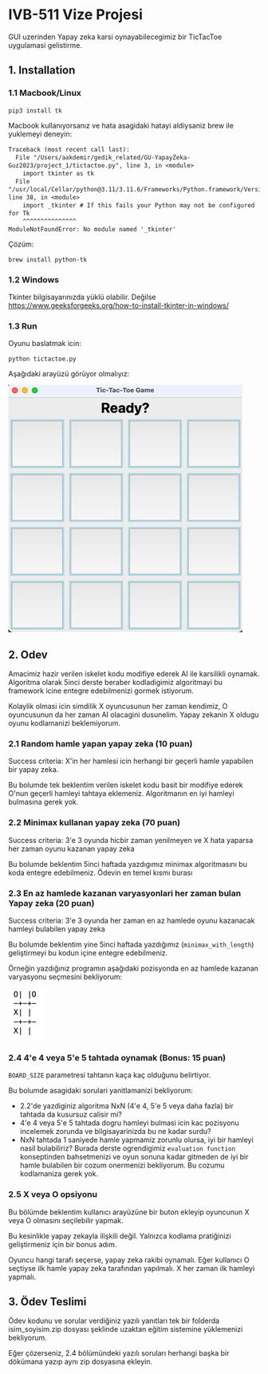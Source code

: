 # IVB-511 Vize Projesi

GUI uzerinden Yapay zeka karsi oynayabilecegimiz bir TicTacToe uygulamasi gelistirme.

## 1. Installation



### 1.1 Macbook/Linux


```
pip3 install tk
```

Macbook kullanıyorsanız ve hata asagidaki hatayi aldiysaniz brew ile yuklemeyi deneyin:

```
Traceback (most recent call last):
  File "/Users/aakdemir/gedik_related/GU-YapayZeka-Guz2023/project_1/tictactoe.py", line 3, in <module>
    import tkinter as tk
  File "/usr/local/Cellar/python@3.11/3.11.6/Frameworks/Python.framework/Versions/3.11/lib/python3.11/tkinter/__init__.py", line 38, in <module>
    import _tkinter # If this fails your Python may not be configured for Tk
    ^^^^^^^^^^^^^^^
ModuleNotFoundError: No module named '_tkinter'
```

Çözüm:
```
brew install python-tk
```


### 1.2 Windows

Tkinter bilgisayarınızda yüklü olabilir. Değilse https://www.geeksforgeeks.org/how-to-install-tkinter-in-windows/




### 1.3 Run 

Oyunu baslatmak icin: 

```
python tictactoe.py
```

Aşağıdaki arayüzü görüyor olmalıyız: 

![Alt text](tinker-game-start.png)


## 2. Odev

Amacimiz hazir verilen iskelet kodu modifiye ederek AI ile karsilikli oynamak. 
Algoritma olarak 5inci derste beraber kodladigimiz algoritmayi bu framework icine entegre edebilmenizi gormek istiyorum.

Kolaylik olmasi icin simdilik X oyuncusunun her zaman kendimiz, O oyuncusunun da her zaman AI olacagini dusunelim.
Yapay zekanin X oldugu oyunu kodlamanizi beklemiyorum.


### 2.1 Random hamle yapan yapay zeka (10 puan)

Success criteria: X'in her hamlesi icin herhangi bir geçerli hamle yapabilen bir yapay zeka.

Bu bolumde tek beklentim verilen iskelet kodu basit bir modifiye ederek O'nun geçerli hamleyi tahtaya eklemeniz.
Algoritmanın en iyi hamleyi bulmasına gerek yok.


### 2.2 Minimax kullanan yapay zeka (70 puan)

Success criteria: 3'e 3 oyunda hicbir zaman yenilmeyen ve X hata yaparsa her zaman oyunu kazanan yapay zeka

Bu bolumde beklentim 5inci haftada yazdıgımız minimax algoritmasını bu koda entegre edebilmeniz.
Ödevin en temel kısmı burası

### 2.3 En az hamlede kazanan varyasyonlari her zaman bulan Yapay zeka (20 puan)

Success criteria: 3'e 3 oyunda her zaman en az hamlede oyunu kazanacak hamleyi bulabilen yapay zeka

Bu bolumde beklentim yine 5inci haftada yazdığımız (`minimax_with_length`) geliştirmeyi bu kodun içine entegre edebilmeniz.

Örneğin yazdığınız programın aşağıdaki pozisyonda en az hamlede kazanan varyasyonu seçmesini bekliyorum:

![Alt text](ornek_oyun_pozisyonu.png)



### 2.4 4'e 4 veya 5'e 5 tahtada oynamak (Bonus: 15 puan)

`BOARD_SIZE` parametresi tahtanın kaça kaç olduğunu belirtiyor. 

Bu bolumde asagidaki sorulari yanitlamanizi bekliyorum:

- 2.2'de yazdiginiz algoritma  NxN (4'e 4, 5'e 5 veya daha fazla) bir tahtada da kusursuz calisir mi?
- 4'e 4 veya 5'e 5 tahtada dogru hamleyi bulmasi icin kac pozisyonu incelemek zorunda ve bilgisayarinizda bu ne kadar surdu?
- NxN tahtada 1 saniyede hamle yapmamiz zorunlu olursa, iyi bir hamleyi nasil bulabiliriz? Burada derste ogrendigimiz `evaluation function` konseptinden bahsetmenizi ve oyun sonuna kadar gitmeden de iyi bir hamle bulabilen bir cozum onermenizi bekliyorum. Bu cozumu kodlamaniza gerek yok. 

### 2.5 X veya O opsiyonu

Bu bölümde beklentim kullanıcı arayüzüne bir buton ekleyip oyuncunun X veya O olmasını seçilebilir yapmak.

Bu kesinlikle yapay zekayla ilişkili değil. Yalnızca kodlama pratiğinizi geliştirmeniz için bir bonus adım.

Oyuncu hangi tarafı seçerse, yapay zeka rakibi oynamalı. Eğer kullanıcı O seçtiyse ilk hamle yapay zeka tarafından yapılmalı. X her zaman ilk hamleyi yapmalı.

## 3. Ödev Teslimi

Ödev kodunu ve sorular verdiğiniz yazılı yanıtları tek bir folderda isim_soyisim.zip dosyası şeklinde uzaktan eğitim sistemine yüklemenizi bekliyorum.

Eğer çözerseniz, 2.4 bölümündeki yazılı soruları herhangi başka bir dökümana yazıp aynı zip dosyasına ekleyin.

